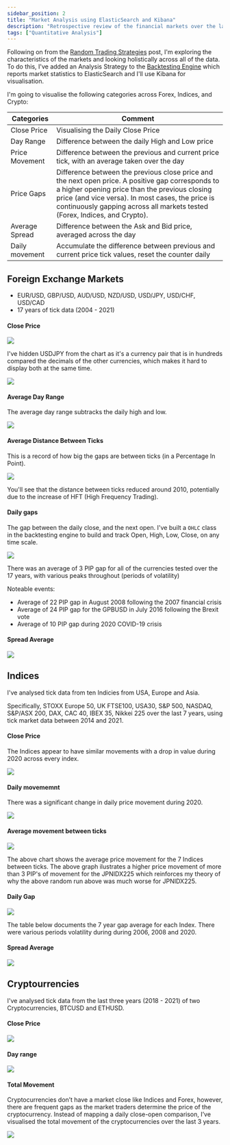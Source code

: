 ```yaml
---
sidebar_position: 2
title: "Market Analysis using ElasticSearch and Kibana"
description: "Retrospective review of the financial markets over the last 17 years"
tags: ["Quantitative Analysis"]
---
```


Following on from the [Random Trading Strategies](/randomly_trading/) post, I'm exploring the characteristics of the markets and looking holistically across all of the data. To do this, I've added an Analysis Strategy to the [Backtesting Engine](/building_a_backtesting_system/) which reports market statistics to ElasticSearch and I'll use Kibana for visualisation. 

I'm going to visualise the following categories across Forex, Indices, and Crypto:


| Categories | Comment |
|------------|---------|
| Close Price | Visualising the Daily Close Price |
| Day Range | Difference between the daily High and Low price |
| Price Movement | Difference between the previous and current price tick, with an average taken over the day |
| Price Gaps | Difference between the previous close price and the next open price. A positive gap corresponds to a higher opening price than the previous closing price (and vice versa). In most cases, the price is continuously gapping across all markets tested (Forex, Indices, and Crypto). |
| Average Spread | Difference between the Ask and Bid price, averaged across the day |
| Daily movement | Accumulate the difference between previous and current price tick values, reset the counter daily |

## Foreign Exchange Markets

* EUR/USD, GBP/USD, AUD/USD, NZD/USD, USD/JPY, USD/CHF, USD/CAD
* 17 years of tick data (2004 - 2021)

#### Close Price

<img  src="/static/marketanalysis/majorforex-dayclose.png"  />

I've hidden USDJPY from the chart as it's a currency pair that is in hundreds compared the decimals of the other currencies, which makes it hard to display both at the same time.

<img  src="/static/marketanalysis/majorforex-dayclose-usdjpy.png"  />

#### Average Day Range

The average day range subtracks the daily high and low.


<img  src="/static/marketanalysis/majorforex-dailymovement.png"  />


#### Average Distance Between Ticks

This is a record of how big the gaps are between ticks (in a Percentage In Point).


<img  src="/static/marketanalysis/forex-movementbetweenticks-17years.png"  />


You'll see that the distance between ticks reduced around 2010, potentially due to the increase of HFT (High Frequency Trading). 

#### Daily gaps

The gap between the daily close, and the next open. I've built a `OHLC` class in the backtesting engine to build and track Open, High, Low, Close, on any time scale.


<img  src="/static/marketanalysis/forex-dayCloseGap.png"  />


There was an average of 3 PIP gap for all of the currencies tested over the 17 years, with various peaks throughout (periods of volatility) 

Noteable events:
* Average of 22 PIP gap in August 2008 following the 2007 financial crisis
* Average of 24 PIP gap for the GPBUSD in July 2016 following the Brexit vote
* Average of 10 PIP gap during 2020 COVID-19 crisis

#### Spread Average

<img src="/static/marketanalysis/majorforex-spread.png" />

## Indices

I've analysed tick data from ten Indicies from USA, Europe and Asia.

Specifically, STOXX Europe 50, UK FTSE100, USA30, S&P 500, NASDAQ, S&P/ASX 200, DAX, CAC 40, IBEX 35, Nikkei 225 over the last 7 years, using tick market data between 2014 and 2021.

#### Close Price

The Indices appear to have similar movements with a drop in value during 2020 across every index.

<img src="/static/marketanalysis/indices-close-7years.png" />

#### Daily movememnt

There was a significant change in daily price movement during 2020.

<img src="/static/marketanalysis/indices-dayrange-7years.png" />

#### Average movement between ticks

<img src="/static/marketanalysis/indices-movementbetweenticks-7years.png" />

The above chart shows the average price movement for the 7 Indices between ticks. The above graph ilustrates a higher price movement of more than 3 PIP's of movement for the JPNIDX225 which reinforces my theory of why the above random run above was much worse for JPNIDX225.

#### Daily Gap

<img src="/static/marketanalysis/indices-dayCloseGap.png" />

The table below documents the 7 year gap average for each Index. There were various periods volatility during during 2006, 2008 and 2020.

#### Spread Average

<img src="/static/marketanalysis/indices-spread.png" />

## Cryptourrencies

I've analysed tick data from the last three years (2018 - 2021) of two Cryptocurrencies, BTCUSD and ETHUSD.

#### Close Price

<img src="/static/marketanalysis/crypto-close.png" />

#### Day range

<img src="/static/marketanalysis/crypto-dayrange.png" />

#### Total Movement

Cryptocurrencies don’t have a market close like Indices and Forex, however, there are frequent gaps as the market traders determine the price of the cryptocurrency. Instead of mapping a daily close-open comparison, I’ve visualised the total movement of the cryptocurrencies over the last 3 years.

<img src="/static/marketanalysis/crypto-totalmovement-3years.png" />
